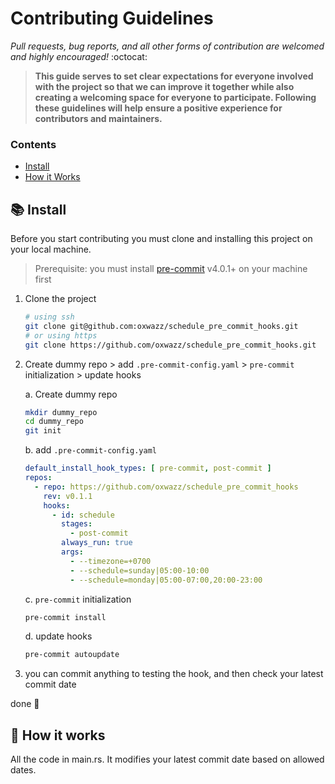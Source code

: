 # Contributing Guidelines

*Pull requests, bug reports, and all other forms of contribution are welcomed and highly encouraged!* :octocat:

> **This guide serves to set clear expectations for everyone involved with the project so that we can improve it
together while also creating a welcoming space for everyone to participate. Following these guidelines will help ensure
a positive experience for contributors and maintainers.**

### Contents

- [Install](#books-install)
- [How it Works](#thread-how-it-works)

## :books: Install

Before you start contributing you must clone and installing this project on your local machine.

> Prerequisite: you must install [pre-commit](https://pre-commit.com/#installation) v4.0.1+ on your machine first

1. Clone the project

    ```sh
    # using ssh
    git clone git@github.com:oxwazz/schedule_pre_commit_hooks.git
    # or using https
    git clone https://github.com/oxwazz/schedule_pre_commit_hooks.git
    ```

2. Create dummy repo > add `.pre-commit-config.yaml` > `pre-commit` initialization > update hooks

   a. Create dummy repo

    ```bash
    mkdir dummy_repo
    cd dummy_repo
    git init
    ```

   b. add `.pre-commit-config.yaml`

    ```yaml
    default_install_hook_types: [ pre-commit, post-commit ]
    repos:
      - repo: https://github.com/oxwazz/schedule_pre_commit_hooks
        rev: v0.1.1  
        hooks:
          - id: schedule
            stages:
              - post-commit
            always_run: true
            args:
              - --timezone=+0700
              - --schedule=sunday|05:00-10:00
              - --schedule=monday|05:00-07:00,20:00-23:00
    ```

   c. `pre-commit` initialization

    ```bash
    pre-commit install
    ```

   d. update hooks

    ```bash
    pre-commit autoupdate
    ```

3. you can commit anything to testing the hook, and then check your latest commit date

done 🎉

## :thread: How it works

All the code in main.rs. It modifies your latest commit date based on allowed dates.
